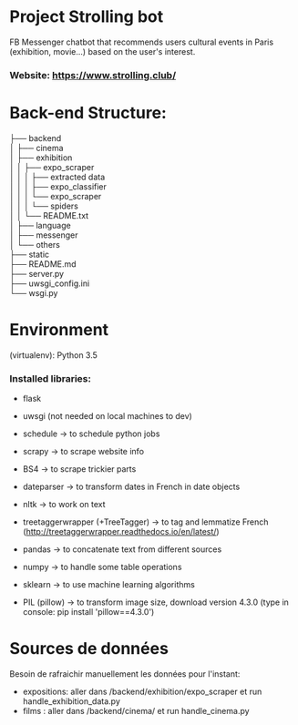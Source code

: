 # Project Strolling bot

FB Messenger chatbot that recommends users cultural events in Paris (exhibition, movie...) based on the user's interest.

### Website: https://www.strolling.club/ 

# Back-end Structure:   

├── backend   
│   ├── cinema  
│   ├── exhibition  
│   │   ├── expo_scraper  
│   │   │   ├── extracted data  
│   │   │   ├── expo_classifier  
│   │   │   └── expo_scraper  
│   │   │       └── spiders  
│   │   └── README.txt  
│   ├── language   
│   ├── messenger   
│   └── others  
├── static   
├── README.md                   
├── server.py                 
├── uwsgi_config.ini                  
└── wsgi.py             

# Environment 

(virtualenv): Python 3.5  

### Installed libraries:  
* flask   
* uwsgi (not needed on local machines to dev)  
* schedule -> to schedule python jobs  

* scrapy -> to scrape website info  
* BS4 -> to scrape trickier parts

* dateparser -> to transform dates in French in date objects
* nltk -> to work on text  
* treetaggerwrapper (+TreeTagger) -> to tag and lemmatize French   (http://treetaggerwrapper.readthedocs.io/en/latest/)   

* pandas -> to concatenate text from different sources
* numpy -> to handle some table operations
* sklearn -> to use machine learning algorithms

* PIL (pillow) -> to transform image size, download version 4.3.0 (type in console: pip install 'pillow==4.3.0')

# Sources de données

Besoin de rafraichir manuellement les données pour l'instant:
* expositions: aller dans /backend/exhibition/expo_scraper et run handle_exhibition_data.py
* films : aller dans /backend/cinema/ et run handle_cinema.py
